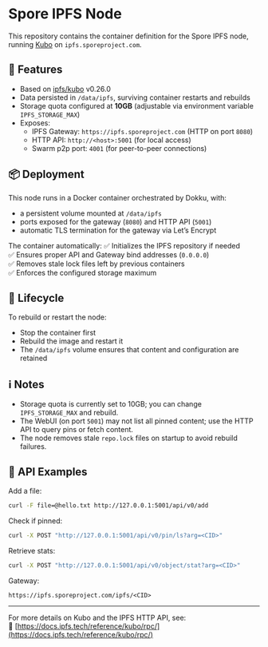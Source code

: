 # Spore IPFS Node

This repository contains the container definition for the Spore IPFS node, running [Kubo](https://github.com/ipfs/kubo) on `ipfs.sporeproject.com`.  

## 🚀 Features
- Based on [ipfs/kubo](https://hub.docker.com/r/ipfs/kubo) v0.26.0
- Data persisted in `/data/ipfs`, surviving container restarts and rebuilds
- Storage quota configured at **10GB** (adjustable via environment variable `IPFS_STORAGE_MAX`)
- Exposes:
  - IPFS Gateway: `https://ipfs.sporeproject.com` (HTTP on port `8080`)
  - HTTP API: `http://<host>:5001` (for local access)
  - Swarm p2p port: `4001` (for peer-to-peer connections)


## 📦 Deployment

This node runs in a Docker container orchestrated by Dokku, with:
- a persistent volume mounted at `/data/ipfs`
- ports exposed for the gateway (`8080`) and HTTP API (`5001`)
- automatic TLS termination for the gateway via Let’s Encrypt

The container automatically:
✅ Initializes the IPFS repository if needed  
✅ Ensures proper API and Gateway bind addresses (`0.0.0.0`)  
✅ Removes stale lock files left by previous containers  
✅ Enforces the configured storage maximum  

## 🔄 Lifecycle

To rebuild or restart the node:
- Stop the container first
- Rebuild the image and restart it
- The `/data/ipfs` volume ensures that content and configuration are retained

## ℹ️ Notes
- Storage quota is currently set to 10GB; you can change `IPFS_STORAGE_MAX` and rebuild.
- The WebUI (on port `5001`) may not list all pinned content; use the HTTP API to query pins or fetch content.
- The node removes stale `repo.lock` files on startup to avoid rebuild failures.

## 🔗 API Examples

Add a file:
```bash
curl -F file=@hello.txt http://127.0.0.1:5001/api/v0/add
```

Check if pinned:
```bash
curl -X POST "http://127.0.0.1:5001/api/v0/pin/ls?arg=<CID>"
```

Retrieve stats:
```bash
curl -X POST "http://127.0.0.1:5001/api/v0/object/stat?arg=<CID>"
```

Gateway:
```text
https://ipfs.sporeproject.com/ipfs/<CID>
```

---

For more details on Kubo and the IPFS HTTP API, see:  
📖 [https://docs.ipfs.tech/reference/kubo/rpc/](https://docs.ipfs.tech/reference/kubo/rpc/)
